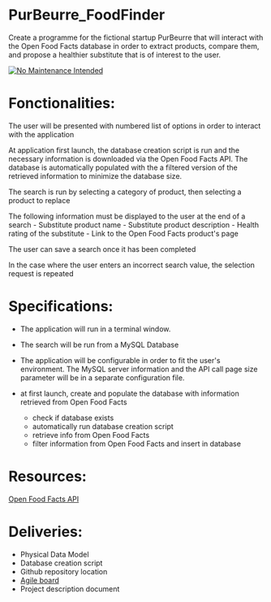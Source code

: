 # PurBeurre_FoodFinder
Create a programme for the fictional startup PurBeurre that will interact with 
the Open Food Facts database in order to extract products, compare them, and 
propose a healthier substitute that is of interest to the user.

[![No Maintenance Intended](http://unmaintained.tech/badge.svg)](http://unmaintained.tech/)

# Fonctionalities:
The user will be presented with numbered list of options in order to interact 
with the application

At application first launch, the database creation script is run and the 
necessary information is downloaded via the Open Food Facts API.
The database is automatically populated with the a filtered version of the 
retrieved information to minimize the database size.

The search is run by selecting a category of product, then selecting a 
product to replace

The following information must be displayed to the user at the end of a search
    - Substitute product name
    - Substitute product description
    - Health rating of the substitute
    - Link to the Open Food Facts product's page

The user can save a search once it has been completed

In the case where the user enters an incorrect search value, the selection 
request is repeated

# Specifications:
- The application will run in a terminal window.

- The search will be run from a MySQL Database

- The application will be configurable in order to fit the user's 
environment. The MySQL server information and the API call page size parameter 
will be in a separate configuration file.
  
- at first launch, create and populate the database with information retrieved from Open Food Facts
    - check if database exists
    - automatically run database creation script
    - retrieve info from Open Food Facts
    - filter information from Open Food Facts and insert in database

# Resources:
[Open Food Facts API](http://en.wiki.openfoodfacts.org/Project:API)

# Deliveries:
- Physical Data Model
- Database creation script
- Github repository location
- [Agile board](https://tree.taiga.io/project/slesouef-oc_purbeurre/taskboard/sprint-1-just-code-it)
- Project description document
